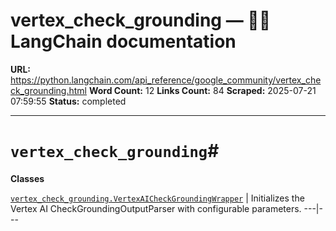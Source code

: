 # vertex_check_grounding — 🦜🔗 LangChain  documentation

**URL:** https://python.langchain.com/api_reference/google_community/vertex_check_grounding.html
**Word Count:** 12
**Links Count:** 84
**Scraped:** 2025-07-21 07:59:55
**Status:** completed

---

# `vertex_check_grounding`\#

**Classes**

[`vertex_check_grounding.VertexAICheckGroundingWrapper`](https://python.langchain.com/api_reference/google_community/vertex_check_grounding/langchain_google_community.vertex_check_grounding.VertexAICheckGroundingWrapper.html#langchain_google_community.vertex_check_grounding.VertexAICheckGroundingWrapper "langchain_google_community.vertex_check_grounding.VertexAICheckGroundingWrapper") | Initializes the Vertex AI CheckGroundingOutputParser with configurable parameters.   ---|---